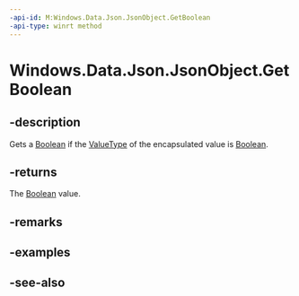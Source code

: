 ----api-id: M:Windows.Data.Json.JsonObject.GetBoolean
-api-type: winrt method
---<!-- Method syntaxpublic bool GetBoolean()--># Windows.Data.Json.JsonObject.GetBoolean## -descriptionGets a [Boolean](https://msdn.microsoft.com/library/system.boolean.aspx) if the [ValueType](ijsonvalue_valuetype.md) of the encapsulated value is [Boolean](https://msdn.microsoft.com/library/system.boolean.aspx).## -returnsThe [Boolean](https://msdn.microsoft.com/library/system.boolean.aspx) value.## -remarks## -examples## -see-also